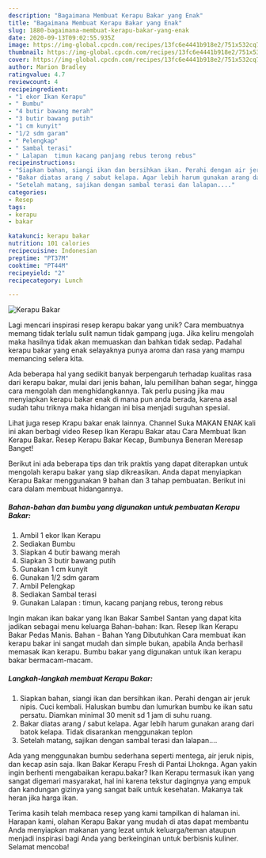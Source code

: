 ```yaml
---
description: "Bagaimana Membuat Kerapu Bakar yang Enak"
title: "Bagaimana Membuat Kerapu Bakar yang Enak"
slug: 1880-bagaimana-membuat-kerapu-bakar-yang-enak
date: 2020-09-13T09:02:55.935Z
image: https://img-global.cpcdn.com/recipes/13fc6e4441b918e2/751x532cq70/kerapu-bakar-foto-resep-utama.jpg
thumbnail: https://img-global.cpcdn.com/recipes/13fc6e4441b918e2/751x532cq70/kerapu-bakar-foto-resep-utama.jpg
cover: https://img-global.cpcdn.com/recipes/13fc6e4441b918e2/751x532cq70/kerapu-bakar-foto-resep-utama.jpg
author: Marion Bradley
ratingvalue: 4.7
reviewcount: 4
recipeingredient:
- "1 ekor Ikan Kerapu"
- " Bumbu"
- "4 butir bawang merah"
- "3 butir bawang putih"
- "1 cm kunyit"
- "1/2 sdm garam"
- " Pelengkap"
- " Sambal terasi"
- " Lalapan  timun kacang panjang rebus terong rebus"
recipeinstructions:
- "Siapkan bahan, siangi ikan dan bersihkan ikan. Perahi dengan air jeruk nipis. Cuci kembali. Haluskan bumbu dan lumurkan bumbu ke ikan satu persatu. Diamkan minimal 30 menit sd 1 jam di suhu ruang."
- "Bakar diatas arang / sabut kelapa. Agar lebih harum gunakan arang dari batok kelapa. Tidak disarankan menggunakan teplon"
- "Setelah matang, sajikan dengan sambal terasi dan lalapan...."
categories:
- Resep
tags:
- kerapu
- bakar

katakunci: kerapu bakar 
nutrition: 101 calories
recipecuisine: Indonesian
preptime: "PT37M"
cooktime: "PT44M"
recipeyield: "2"
recipecategory: Lunch

---
```



![Kerapu Bakar](https://img-global.cpcdn.com/recipes/13fc6e4441b918e2/751x532cq70/kerapu-bakar-foto-resep-utama.jpg)

Lagi mencari inspirasi resep kerapu bakar yang unik? Cara membuatnya memang tidak terlalu sulit namun tidak gampang juga. Jika keliru mengolah maka hasilnya tidak akan memuaskan dan bahkan tidak sedap. Padahal kerapu bakar yang enak selayaknya punya aroma dan rasa yang mampu memancing selera kita.

Ada beberapa hal yang sedikit banyak berpengaruh terhadap kualitas rasa dari kerapu bakar, mulai dari jenis bahan, lalu pemilihan bahan segar, hingga cara mengolah dan menghidangkannya. Tak perlu pusing jika mau menyiapkan kerapu bakar enak di mana pun anda berada, karena asal sudah tahu triknya maka hidangan ini bisa menjadi suguhan spesial.

Lihat juga resep Krapu bakar enak lainnya. Channel Suka MAKAN ENAK kali ini akan berbagi video Resep Ikan Kerapu Bakar atau Cara Membuat Ikan Kerapu Bakar. Resep Kerapu Bakar Kecap, Bumbunya Beneran Meresap Banget!


Berikut ini ada beberapa tips dan trik praktis yang dapat diterapkan untuk mengolah kerapu bakar yang siap dikreasikan. Anda dapat menyiapkan Kerapu Bakar menggunakan 9 bahan dan 3 tahap pembuatan. Berikut ini cara dalam membuat hidangannya.

<!--inarticleads1-->

##### Bahan-bahan dan bumbu yang digunakan untuk pembuatan Kerapu Bakar:

1. Ambil 1 ekor Ikan Kerapu
1. Sediakan  Bumbu
1. Siapkan 4 butir bawang merah
1. Siapkan 3 butir bawang putih
1. Gunakan 1 cm kunyit
1. Gunakan 1/2 sdm garam
1. Ambil  Pelengkap
1. Sediakan  Sambal terasi
1. Gunakan  Lalapan : timun, kacang panjang rebus, terong rebus


Ingin makan ikan bakar yang Ikan Bakar Sambel Santan yang dapat kita jadikan sebagai menu keluarga Bahan-bahan: Ikan. Resep Ikan Kerapu Bakar Pedas Manis. Bahan - Bahan Yang Dibutuhkan Cara membuat ikan kerapu bakar ini sangat mudah dan simple bukan, apabila Anda berhasil memasak ikan kerapu. Bumbu bakar yang digunakan untuk ikan kerapu bakar bermacam-macam. 

<!--inarticleads2-->

##### Langkah-langkah membuat Kerapu Bakar:

1. Siapkan bahan, siangi ikan dan bersihkan ikan. Perahi dengan air jeruk nipis. Cuci kembali. Haluskan bumbu dan lumurkan bumbu ke ikan satu persatu. Diamkan minimal 30 menit sd 1 jam di suhu ruang.
1. Bakar diatas arang / sabut kelapa. Agar lebih harum gunakan arang dari batok kelapa. Tidak disarankan menggunakan teplon
1. Setelah matang, sajikan dengan sambal terasi dan lalapan....


Ada yang menggunakan bumbu sederhana seperti mentega, air jeruk nipis, dan kecap asin saja. Ikan Bakar Kerapu Fresh di Pantai Lhoknga. Agan yakin ingin berhenti mengabaikan kerapu.bakar? Ikan Kerapu termasuk ikan yang sangat digemari masyarakat, hal ini karena tekstur dagingnya yang empuk dan kandungan gizinya yang sangat baik untuk kesehatan. Makanya tak heran jika harga ikan. 

Terima kasih telah membaca resep yang kami tampilkan di halaman ini. Harapan kami, olahan Kerapu Bakar yang mudah di atas dapat membantu Anda menyiapkan makanan yang lezat untuk keluarga/teman ataupun menjadi inspirasi bagi Anda yang berkeinginan untuk berbisnis kuliner. Selamat mencoba!
